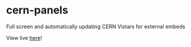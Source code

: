 # cern-panels
Full screen and automatically updating CERN Vistars for external embeds

View live [here](https://the-sink.github.io/cern-panels/)!
